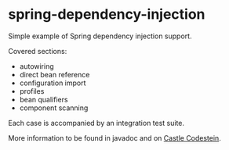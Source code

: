 spring-dependency-injection
===========================

Simple example of Spring dependency injection support.

Covered sections:

* autowiring
* direct bean reference
* configuration import
* profiles
* bean qualifiers
* component scanning

Each case is accompanied by an integration test suite.

More information to be found in javadoc and on [Castle Codestein](http://www.castlecodestein.com).

